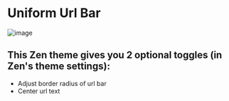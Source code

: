 # Uniform Url Bar

![image](https://github.com/user-attachments/assets/f6a88964-98b3-460b-8fe9-bee5775b73ec)


## This **Zen theme** gives you 2 optional toggles (in Zen's theme settings):
  - Adjust border radius of url bar
  - Center url text
